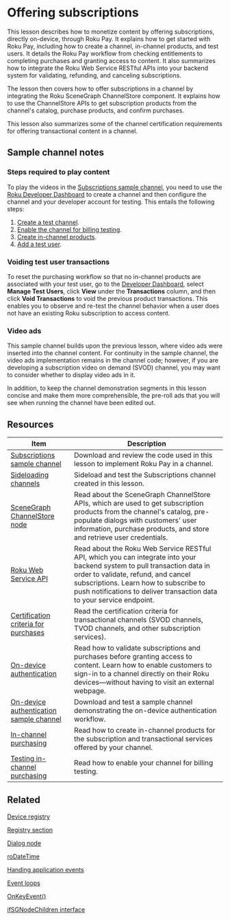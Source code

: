 # Offering subscriptions

This lesson describes how to monetize content by offering subscriptions, directly on-device, through Roku Pay. It explains how to get started with Roku Pay, including how to create a channel, in-channel products, and test users. It details the Roku Pay workflow from checking entitlements to completing purchases and granting access to content. It also summarizes how to integrate the Roku Web Service RESTful APIs into your backend system for validating, refunding, and canceling subscriptions.

The lesson then covers how to offer subscriptions in a channel by integrating the Roku SceneGraph ChannelStore component. It explains how to use the ChannelStore APIs to get subscription products from the channel's catalog, purchase products, and confirm purchases.  

This lesson also summarizes some of the channel certification requirements for offering transactional content in a channel.

## Sample channel notes

### Steps required to play content

To play the videos in the [Subscriptions sample channel](https://github.com/rokudev/scenegraph-master-sample/tree/master/Subscriptions), you need to use the [Roku Developer Dashboard](https://developer.roku.com/developer) to create a channel and then configure the channel and your developer account for testing. This entails the following steps:

1. [Create a test channel](https://developer.roku.com/docs/developer-programdeveloper-program/publishing/channel-publishing-guide.md#create-a-public-channel).
2. [Enable the channel for billing testing](https://developer.roku.com/docs/developer-programdeveloper-program/roku-pay/testing-in-channel-purchasing.md).
3. [Create in-channel products](https://developer.roku.com/docs/developer-programdeveloper-program/roku-pay/roku-pay-and-in-channel-purchasing.md).
4. [Add a test user](https://developer.roku.com/docs/developer-programfeatures/dashboard/overview.md#manage-test-users).

### Voiding test user transactions

To reset the purchasing workflow so that no in-channel products are associated with your test user, go to the [Developer Dashboard](https://developer.roku.com/users), select **Manage Test Users**, click **View** under the **Transactions** column, and then click **Void Transactions** to void the previous product transactions. This enables you to observe and re-test the channel behavior when a user does not have an existing Roku subscription to access content.

### Video ads

This sample channel builds upon the previous lesson, where video ads were inserted into the channel content. For continuity in the sample channel, the video ads implementation remains in the channel code; however, if you are developing a subscription video on demand (SVOD) channel, you may want to consider whether to display video ads in it.

In addition, to keep the channel demonstration segments in this lesson concise and make them more comprehensible, the pre-roll ads that you will see when running the channel have been edited out.

## Resources

| Item                                                         | Description                                                  |
| ------------------------------------------------------------ | ------------------------------------------------------------ |
| [Subscriptions sample channel](https://github.com/rokudev/scenegraph-master-sample/tree/master/Subscriptions) | Download and review the code used in this lesson to implement Roku Pay in a channel. |
| [Sideloading channels](https://developer.roku.com/docs/developer-programdeveloper-program/getting-started/developer-setup.md#step-2-accessing-the-development-application-installer) | Sideload and test the Subscriptions channel created in this lesson. |
| [SceneGraph ChannelStore node](https://developer.roku.com/docs/developer-programreferences/scenegraph/control-nodes/channelstore.md) | Read about the SceneGraph ChannelStore APIs, which are used to get subscription products from the channel's catalog, pre-populate dialogs with customers' user information, purchase products, and store and retrieve user credentials. |
| [Roku Web Service API](https://developer.roku.com/docs/developer-programdeveloper-program/roku-pay/roku-web-service.md) | Read about the Roku Web Service RESTful API, which you can integrate into your backend system to pull transaction data in order to validate, refund, and cancel subscriptions.  Learn how to subscribe to push notifications to deliver transaction data to your service endpoint. |
| [Certification criteria for purchases](https://developer.roku.com/docs/developer-programdeveloper-program/certification/certification.md#2-purchases) | Read the certification criteria for transactional channels (SVOD channels, TVOD channels, and other subscription services). |
| [On-device authentication](https://developer.roku.com/docs/developer-programdeveloper-program/authentication/on-device-authentication.md#sample-channel) | Read how to validate subscriptions and purchases before granting access to content. Learn how to enable customers to sign-in to a channel directly on their Roku devices—without having to visit an external webpage. |
| [On-device authentication sample channel](https://github.com/rokudev/on-device-authentication) | Download and test a sample channel demonstrating the on-device authentication workflow. |
| [In-channel purchasing](https://developer.roku.com/docs/developer-programdeveloper-program/roku-pay/roku-pay-and-in-channel-purchasing.md) | Read how to create in-channel products for the subscription and transactional services offered by your channel. |
| [Testing in-channel purchasing](https://developer.roku.com/docs/developer-programdeveloper-program/roku-pay/testing-in-channel-purchasing.md) | Read how to enable your channel for billing testing.         |

## Related

[Device registry](https://developer.roku.com/docs/developer-programreferences/brightscript/components/roregistry.md)

[Registry section](https://developer.roku.com/docs/developer-programreferences/brightscript/components/roregistrysection.md)

[Dialog node](https://developer.roku.com/docs/developer-programreferences/scenegraph/dialog-nodes/dialog.md)

[roDateTime](https://developer.roku.com/docs/developer-programreferences/brightscript/interfaces/ifdatetime.md)

[Handing application events](https://developer.roku.com/docs/developer-programdeveloper-program/core-concepts/handling-application-events.md)

[Event loops](https://developer.roku.com/docs/developer-programdeveloper-program/core-concepts/event-loops.md)

[OnKeyEvent()](https://developer.roku.com/docs/developer-programreferences/scenegraph/component-functions/onkeyevent.md)

[ifSGNodeChildren interface](https://developer.roku.com/docs/developer-programreferences/brightscript/interfaces/ifsgnodechildren.md)
